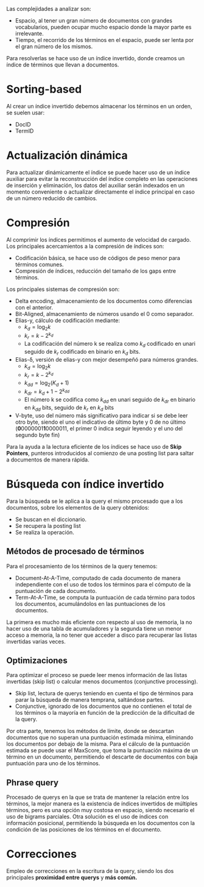 Las complejidades a analizar son:
- Espacio, al tener un gran número de documentos con grandes vocabularios, pueden ocupar mucho espacio donde la mayor parte es irrelevante.
- Tiempo, el recorrido de los términos en el espacio, puede ser lenta por el gran número de los mismos.

Para resolverlas se hace uso de un índice invertido, donde creamos un índice de términos que llevan a documentos.
# Sorting-based
Al crear un índice invertido debemos almacenar los términos en un orden, se suelen usar:
- DocID
- TermID

# Actualización dinámica
Para actualizar dinámicamente el índice se puede hacer uso de un índice auxiliar para evitar la reconstrucción del índice completo en las operaciones de inserción y eliminación, los datos del auxiliar serán indexados en un momento conveniente o actualizar directamente el índice principal en caso de un número reducido de cambios.
# Compresión
Al comprimir los índices permitimos el aumento de velocidad de cargado. Los principales acercamientos a la compresión de índices son:
- Codificación básica, se hace uso de códigos de peso menor para términos comunes.
- Compresión de índices, reducción del tamaño de los gaps entre términos.

Los principales sistemas de compresión son:
- Delta encoding, almacenamiento de los documentos como diferencias con el anterior.
- Bit-Aligned, almacenamiento de números usando el 0 como separador.
- Elias-y, cálculo de codificación mediante:
	- $k_{d}=\log_{2}k$
	- $k_{r}=k-2^{k_{d}}$
	- La codificación del número k se realiza como $k_{d}$ codificado en unari seguido de $k_{r}$ codificado en binario en $k_{d}$ bits.
- Elias-δ, versión de elias-y con mejor desempeñó para números grandes.
	- $k_{d}=\log_{2}k$
	- $k_{r}=k-2^{k_{d}}$
	- $k_{dd}=\log_{2}(K_{d}+1)$
	- $k_{dr}=k_{d}+1-2^{k_{dd}}$
	- El número k se codifica como $k_{dd}$ en unari seguido de $k_{dr}$ en binario en $k_{dd}$ bits, seguido de $k_{r}$ en $k_{d}$ bits
- V-byte, uso del número más significativo para indicar si se debe leer otro byte, siendo el uno el indicativo de último byte y 0 de no último (**0**0000001**1**0000011, el primer 0 indica seguir leyendo y el uno del segundo byte fin)

Para la ayuda a la lectura eficiente de los índices se hace uso de **Skip Pointers**, punteros introducidos al comienzo de una posting list para saltar a documentos de manera rápida.
# Búsqueda con índice invertido
Para la búsqueda se le aplica a la query el mismo procesado que a los documentos, sobre los elementos de la query obtenidos:
- Se buscan en el diccionario.
- Se recupera la posting list
- Se realiza la operación.

## Métodos de procesado de términos
Para el procesamiento de los términos de la query tenemos:
- Document-At-A-Time, computado de cada documento de manera independiente con el uso de todos los términos para el cómputo de la puntuación de cada documento.
- Term-At-A-Time, se computa la puntuación de cada término para todos los documentos, acumulándolos en las puntuaciones de los documentos.

La primera es mucho más eficiente con respecto al uso de memoria, la no hacer uso de una tabla de acumuladores y la segunda tiene un menor acceso a memoria, la no tener que acceder a disco para recuperar las listas invertidas varias veces.
## Optimizaciones
Para optimizar el proceso se puede leer menos información de las listas invertidas (skip list) o calcular menos documentos (conjunctive processing).
- Skip list, lectura de querys teniendo en cuenta el tipo de términos para parar la búsqueda de manera temprana, saltándose partes.
- Conjunctive, ignorado de los documentos que no contienen el total de los términos o la mayoría en función de la predicción de la dificultad de la query.

Por otra parte, tenemos los métodos de límite, donde se descartan documentos que no superan una puntuación estimada mínima, eliminando los documentos por debajo de la misma. Para el cálculo de la puntuación estimada se puede usar el MaxScore, que toma la puntuación máxima de un término en un documento, permitiendo el descarte de documentos con baja puntuación para uno de los términos.
## Phrase query
Procesado de querys en la que se trata de mantener la relación entre los términos, la mejor manera es la existencia de índices invertidos de múltiples términos, pero es una opción muy costosa en espacio, siendo necesario el uso de bigrams parciales. Otra solución es el uso de índices con información posicional, permitiendo la búsqueda en los documentos con la condición de las posiciones de los términos en el documento.
# Correcciones
Empleo de correcciones en la escritura de la query, siendo los dos principales **proximidad entre querys** y **más común.**
